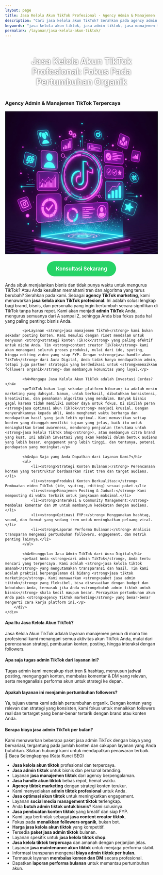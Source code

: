 ```yaml
---
layout: page
title: Jasa Kelola Akun TikTok Profesional - Agency Admin & Manajemen
description: "Cari jasa kelola akun TikTok? Serahkan pada agency admin TikTok profesional kami. Layanan manajemen untuk strategi konten, FYP, dan meningkatkan followers organik. Hemat waktu, hasil maksimal."
keywords: "jasa kelola akun tiktok, jasa admin tiktok, jasa manajemen tiktok, jasa handle akun tiktok, agency tiktok marketing, admin tiktok profesional, jasa optimasi akun tiktok, jasa social media management tiktok, cari admin tiktok, butuh admin tiktok untuk bisnis, jasa pembuatan konten tiktok, jasa content creator tiktok, jasa menaikkan followers organik, jasa fyp tiktok profesional, strategi konten tiktok, jasa tiktok untuk bisnis, jasa tiktok marketing, harga jasa kelola akun tiktok, biaya admin tiktok per bulan, paket jasa admin tiktok, jasa admin tiktok murah, jasa kelola tiktok terpercaya, jasa kelola tiktok amanah, apa saja tugas admin tiktok, jasa kelola tiktok shop"
permalink: /layanan/jasa-kelola-akun-tiktok/
---
```


<script type="application/ld+json">
{
  "@context": "https://schema.org",
  "@graph": [
    {
      "@type": "WebSite",
      "@id": "https://auradigital.id/#website",
      "url": "https://auradigital.id/",
      "name": "auradigital.id"
    },
    {
      "@type": "WebPage",
      "@id": "https://auradigital.id/layanan/jasa-kelola-akun-tiktok/#webpage",
      "url": "https://auradigital.id/layanan/jasa-kelola-akun-tiktok/",
      "name": "Jasa Kelola Akun TikTok Profesional | Admin & Manajemen Terpercaya",
      "isPartOf": {
        "@id": "https://auradigital.id/#website"
      },
      "breadcrumb": {
        "@id": "https://auradigital.id/layanan/jasa-kelola-akun-tiktok/#breadcrumb"
      },
      "description": "Butuh admin atau jasa kelola akun TikTok profesional? Kami menawarkan layanan manajemen lengkap, dari strategi konten hingga optimasi FYP untuk meningkatkan followers organik."
    },
    {
      "@type": "Service",
      "name": "Jasa Kelola Akun TikTok",
      "serviceType": "Social Media Management",
      "provider": {
        "@type": "WebSite",
        "name": "auradigital.id",
        "url": "https://auradigital.id/"
      },
      "areaServed": {
        "@type": "Country",
        "name": "Indonesia"
      },
      "description": "Layanan jasa admin dan manajemen akun TikTok profesional untuk bisnis dan personal branding. Kami membantu menyusun strategi konten, produksi video, hingga meningkatkan followers organik."
    },
    {
      "@type": "Product",
      "name": "Paket Kelola Akun TikTok Bulanan",
      "image": "https://raw.githubusercontent.com/AzkaAtta/azkaatta.github.io/main/image/jasa-kelola-akun-tiktok.webp",
      "description": "Beli paket jasa admin dan manajemen akun TikTok profesional. Mencakup riset tren, pembuatan konten, posting terjadwal, interaksi, dan laporan bulanan untuk pertumbuhan organik.",
      "brand": {
        "@type": "Brand",
        "name": "auradigital.id"
      },
      "offers": {
        "@type": "Offer",
        "priceCurrency": "IDR",
        "price": "1500000",
        "availability": "https://schema.org/InStock",
        "url": "https://auradigital.id/layanan/jasa-kelola-akun-tiktok/"
      }
    },
    {
      "@type": "BreadcrumbList",
      "@id": "https://auradigital.id/layanan/jasa-kelola-akun-tiktok/#breadcrumb",
      "itemListElement": [
        {
          "@type": "ListItem",
          "position": 1,
          "name": "Home",
          "item": "https://auradigital.id/"
        },
        {
          "@type": "ListItem",
          "position": 2,
          "name": "Layanan",
          "item": "https://auradigital.id/layanan/"
        },
        {
          "@type": "ListItem",
          "position": 3,
          "name": "Jasa Kelola Akun TikTok",
          "item": "https://auradigital.id/layanan/jasa-kelola-akun-tiktok/"
        }
      ]
    },
    {
      "@type": "FAQPage",
      "mainEntity": [
        {
          "@type": "Question",
          "name": "Apa saja yang termasuk dalam Jasa Kelola Akun TikTok?",
          "acceptedAnswer": {
            "@type": "Answer",
            "text": "Layanan kami mencakup semua aspek manajemen akun, mulai dari riset dan strategi konten, pembuatan (syuting & editing) video, penjadwalan posting, interaksi dengan audiens (membalas komentar), hingga laporan performa bulanan."
          }
        },
        {
          "@type": "Question",
          "name": "Apakah layanan ini menjamin followers akan naik?",
          "acceptedAnswer": {
            "@type": "Answer",
            "text": "Ya, tujuan utama kami adalah meningkatkan followers organik. Dengan strategi konten yang tepat dan konsisten, kami fokus pada pertumbuhan audiens yang real dan tertarget, bukan sekadar angka."
          }
        },
        {
          "@type": "Question",
          "name": "Apakah saya perlu memberikan akses login ke akun saya?",
          "acceptedAnswer": {
            "@type": "Answer",
            "text": "Ya, untuk layanan kelola akun, kami memerlukan akses login untuk bisa memposting konten dan berinteraksi atas nama Anda. Kami menjamin keamanan dan kerahasiaan akun Anda sepenuhnya dengan perjanjian kerja yang jelas."
          }
        }
      ]
    }
  ]
}
</script>

<h1 style="text-align: center; color: #fff; text-shadow: 0 0 4px rgba(0,0,0,0.7); padding: 20px 15px;">
    Jasa Kelola Akun TikTok Profesional: Fokus Pada Pertumbuhan Organik
</h1>

<div class="jasa-top-komen-tiktok-container">
    <div class="service-card" id="jasa-kelola-akun-tiktok-card" onclick="toggleService(this)">
        <h3>Agency Admin & Manajemen TikTok Terpercaya</h3>
        <img src="https://raw.githubusercontent.com/AzkaAtta/azkaatta.github.io/main/image/jasa-kelola-akun-tiktok.webp" alt="Jasa Kelola Akun TikTok Profesional" style="max-width:100%; height:auto;" loading="lazy">
        <a href="https://wa.me/62895402343693?text=Halo,%20saya%20tertarik%20dengan%20Jasa%20Kelola%20Akun%20TikTok.%20Bisa%20info%20lebih%20lanjut?" target="_blank" class="whatsapp-button" style="display: block; width: fit-content; margin: 20px auto; padding: 15px 30px; background-color: #25D366; color: white; text-align: center; text-decoration: none; border-radius: 50px; font-size: 1.2em; font-weight: bold; transition: background-color 0.3s ease;">
            Konsultasi Sekarang
        </a>
        <div class="service-description">
            <p>Anda sibuk menjalankan bisnis dan tidak punya waktu untuk mengurus TikTok? Atau Anda kesulitan memahami tren dan algoritma yang terus berubah? Serahkan pada kami. Sebagai <strong>agency TikTok marketing</strong>, kami menawarkan <strong>jasa kelola akun TikTok profesional</strong>. Ini adalah solusi lengkap bagi brand, bisnis, dan personalia yang ingin bertumbuh secara signifikan di TikTok tanpa harus repot. Kami akan menjadi <strong>admin TikTok</strong> Anda, mengurus semuanya dari A sampai Z, sehingga Anda bisa fokus pada hal yang paling penting: bisnis Anda.</p>

            <p>Layanan <strong>jasa manajemen TikTok</strong> kami bukan sekadar posting konten. Kami memulai dengan riset mendalam untuk menyusun <strong>strategi konten TikTok</strong> yang paling efektif untuk niche Anda. Tim <strong>content creator TikTok</strong> kami akan menangani seluruh proses produksi, mulai dari ide, syuting, hingga editing video yang siap FYP. Dengan <strong>jasa handle akun TikTok</strong> dari Aura Digital, Anda tidak hanya mendapatkan admin, tetapi juga partner strategis yang berdedikasi untuk <strong>menaikkan followers organik</strong> dan membangun komunitas yang loyal.</p>

            <h4>Mengapa Jasa Kelola Akun TikTok adalah Investasi Cerdas?</h4>
            <p>TikTok bukan lagi sekadar platform hiburan; ia adalah mesin marketing yang dahsyat. Namun, untuk berhasil, dibutuhkan konsistensi, kreativitas, dan pemahaman algoritma yang mendalam. Banyak bisnis gagal karena tidak memiliki sumber daya untuk fokus. Di sinilah peran <strong>jasa optimasi akun TikTok</strong> menjadi krusial. Dengan menyerahkannya kepada ahli, Anda menghemat waktu berharga dan mendapatkan hasil yang jauh lebih optimal. Kami memastikan setiap konten yang diunggah memiliki tujuan yang jelas, baik itu untuk meningkatkan brand awareness, mendorong penjualan (terutama untuk <strong>jasa kelola TikTok Shop</strong>), atau membangun citra brand yang kuat. Ini adalah investasi yang akan kembali dalam bentuk audiens yang lebih besar, engagement yang lebih tinggi, dan tentunya, potensi pendapatan yang meningkat.</p>

            <h4>Apa Saja yang Anda Dapatkan dari Layanan Kami?</h4>
            <ul>
                <li><strong>Strategi Konten Bulanan:</strong> Perencanaan konten yang terstruktur berdasarkan riset tren dan target audiens.</li>
                <li><strong>Produksi Konten Berkualitas:</strong> Pembuatan video TikTok (ide, syuting, editing) sesuai paket.</li>
                <li><strong>Manajemen Posting & Jadwal:</strong> Kami memposting di waktu terbaik untuk jangkauan maksimal.</li>
                <li><strong>Interaksi & Community Management:</strong> Membalas komentar dan DM untuk membangun kedekatan dengan audiens.</li>
                <li><strong>Optimasi FYP:</strong> Menggunakan hashtag, sound, dan format yang sedang tren untuk meningkatkan peluang viral.</li>
                <li><strong>Laporan Performa Bulanan:</strong> Analisis transparan mengenai pertumbuhan followers, engagement, dan metrik penting lainnya.</li>
            </ul>

            <h4>Keunggulan Jasa Admin TikTok dari Aura Digital</h4>
            <p>Saat Anda <strong>cari admin TikTok</strong>, Anda tentu mencari yang terpercaya. Kami adalah <strong>jasa kelola tiktok amanah</strong> yang mengutamakan transparansi dan hasil. Tim kami adalah praktisi berpengalaman di bidang <strong>jasa tiktok marketing</strong>. Kami menawarkan <strong>paket jasa admin tiktok</strong> yang fleksibel, bisa disesuaikan dengan budget dan kebutuhan Anda, termasuk jika Anda <strong>butuh admin tiktok untuk bisnis</strong> skala kecil maupun besar. Percayakan pertumbuhan akun Anda pada <strong>agency TikTok marketing</strong> yang benar-benar mengerti cara kerja platform ini.</p>
        </div>
    </div>
</div>

<style>
  /* Struktur CSS Anda tidak diubah */
</style>

<div class="accordion">
  <div class="accordion-item">
    <div class="accordion-title"><h4>Apa Itu Jasa Kelola Akun TikTok?</h4></div>
    <div class="accordion-content">
      Jasa Kelola Akun TikTok adalah layanan manajemen penuh di mana tim profesional kami menangani semua aktivitas akun TikTok Anda, mulai dari perencanaan strategi, pembuatan konten, posting, hingga interaksi dengan followers.
    </div>
  </div>

  <div class="accordion-item">
    <div class="accordion-title"><h4>Apa saja tugas admin TikTok dari layanan ini?</h4></div>
    <div class="accordion-content">
      Tugas admin kami mencakup riset tren & hashtag, menyusun jadwal posting, mengunggah konten, membalas komentar & DM yang relevan, serta menganalisis performa akun untuk strategi ke depan.
    </div>
  </div>

  <div class="accordion-item">
    <div class="accordion-title"><h4>Apakah layanan ini menjamin pertumbuhan followers?</h4></div>
    <div class="accordion-content">
      Ya, tujuan utama kami adalah pertumbuhan organik. Dengan konten yang relevan dan strategi yang konsisten, kami fokus untuk menaikkan followers real dan tertarget yang benar-benar tertarik dengan brand atau konten Anda.
    </div>
  </div>
  
  <div class="accordion-item">
    <div class="accordion-title"><h4>Berapa biaya jasa admin TikTok per bulan?</h4></div>
    <div class="accordion-content">
      Kami menawarkan beberapa paket jasa admin TikTok dengan biaya yang bervariasi, tergantung pada jumlah konten dan cakupan layanan yang Anda butuhkan. Silakan hubungi kami untuk mendapatkan penawaran terbaik.
    </div>
  </div>
</div>

<script>
  // Struktur JS Anda tidak diubah
</script>


<style>
  /* Struktur CSS Anda tidak diubah */
</style>

<div class="toggle-container">
    <div class="toggle-btn" onclick="toggleSeoContent()">📌 Baca Selengkapnya (Kata Kunci SEO)</div>
    <div id="hiddenSeoContent" class="hidden-content">
 <ul>
    <li><strong>Jasa kelola akun tiktok</strong> profesional dan terpercaya.</li>
    <li><strong>Jasa admin tiktok</strong> untuk bisnis dan personal branding.</li>
    <li>Layanan <strong>jasa manajemen tiktok</strong> dari agency berpengalaman.</li>
    <li><strong>Jasa handle akun tiktok</strong> bebas repot, hemat waktu.</li>
    <li><strong>Agency tiktok marketing</strong> dengan strategi konten terukur.</li>
    <li>Kami menyediakan <strong>admin tiktok profesional</strong> untuk Anda.</li>
    <li><strong>Jasa optimasi akun tiktok</strong> untuk meningkatkan engagement.</li>
    <li>Layanan <strong>social media management tiktok</strong> terlengkap.</li>
    <li>Anda <strong>butuh admin tiktok untuk bisnis</strong>? Kami solusinya.</li>
    <li><strong>Jasa pembuatan konten tiktok</strong> yang kreatif dan siap FYP.</li>
    <li>Kami juga bertindak sebagai <strong>jasa content creator tiktok</strong>.</li>
    <li>Fokus pada <strong>menaikkan followers organik</strong>, bukan bot.</li>
    <li><strong>Harga jasa kelola akun tiktok</strong> yang kompetitif.</li>
    <li>Tersedia <strong>paket jasa admin tiktok</strong> bulanan.</li>
    <li>Layanan spesifik untuk <strong>jasa kelola tiktok shop</strong>.</li>
    <li><strong>Jasa kelola tiktok terpercaya</strong> dan amanah dengan perjanjian jelas.</li>
    <li>Layanan <strong>jasa maintenance akun tiktok</strong> untuk menjaga performa stabil.</li>
    <li>Informasi transparan mengenai <strong>biaya admin tiktok per bulan</strong>.</li>
    <li>Termasuk layanan <strong>membalas komen dan DM</strong> secara profesional.</li>
    <li>Dapatkan <strong>laporan performa bulanan</strong> untuk memantau pertumbuhan akun.</li>
</ul>
    </div>
</div>

<style>
    /* Struktur CSS Anda tidak diubah */
</style>

<script>
    // Struktur JS Anda tidak diubah
</script>
